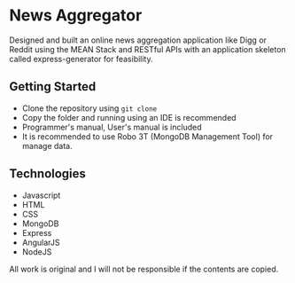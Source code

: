 # News Aggregator 
Designed and built an online news aggregation application like Digg or Reddit using the MEAN Stack and RESTful APIs with an application skeleton called express-generator for feasibility. 

## Getting Started
* Clone the repository using `git clone`
* Copy the folder and running using an IDE is recommended
* Programmer's manual, User's manual is included
* It is recommended to use Robo 3T (MongoDB Management Tool) for manage data.

## Technologies
* Javascript 
* HTML
* CSS
* MongoDB
* Express
* AngularJS
* NodeJS

All work is original and I will not be responsible if the contents are copied.
